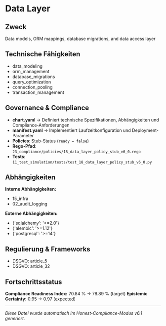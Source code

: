 # Data Layer

## Zweck
Data models, ORM mappings, database migrations, and data access layer

## Technische Fähigkeiten
- data_modeling
- orm_management
- database_migrations
- query_optimization
- connection_pooling
- transaction_management

## Governance & Compliance
- **chart.yaml** → Definiert technische Spezifikationen, Abhängigkeiten und Compliance-Anforderungen
- **manifest.yaml** → Implementiert Laufzeitkonfiguration und Deployment-Parameter
- **Policies**: Stub-Status (`ready = false`)
- **Rego-Pfad**: `23_compliance/policies/18_data_layer_policy_stub_v6_0.rego`
- **Tests**: `11_test_simulation/tests/test_18_data_layer_policy_stub_v6_0.py`

## Abhängigkeiten
**Interne Abhängigkeiten:**
- 15_infra
- 02_audit_logging

**Externe Abhängigkeiten:**
- {'sqlalchemy': '>=2.0'}
- {'alembic': '>=1.12'}
- {'postgresql': '>=14'}

## Regulierung & Frameworks
- DSGVO: article_5
- DSGVO: article_32

## Fortschrittsstatus
**Compliance Readiness Index:** 70.84 % → 78.89 % (target)
**Epistemic Certainty:** 0.95 → 0.97 (expected)

---

_Diese Datei wurde automatisch im Honest-Compliance-Modus v6.1 generiert._
